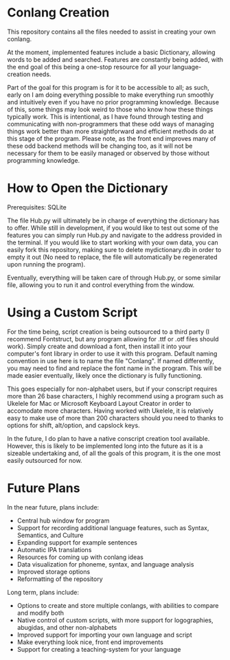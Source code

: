 # Conlang Creation

This repository contains all the files needed to assist in creating your own conlang.

At the moment, implemented features include a basic Dictionary, allowing words to be added and searched. Features are constantly being added, with the end goal of this being a one-stop resource for all your language-creation needs.

Part of the goal for this program is for it to be accessible to all; as such, early on I am doing everything possible to make everything run smoothly and intuitively even if you have no prior programming knowledge. Because of this, some things may look weird to those who know how these things typically work. This is intentional, as I have found through testing and communicating with non-programmers that these odd ways of managing things work better than more straightforward and efficient methods do at this stage of the program. Please note, as the front end  improves many of these odd backend methods will be changing too, as it will not be necessary for them to be easily managed or observed by those without programming knowledge. 

# How to Open the Dictionary
Prerequisites: SQLite

The file Hub.py will ultimately be in charge of everything the dictionary has to offer. While still in development, if you would like to test out some of the features you can simply run Hub.py and navigate to the address provided in the terminal. If you would like to start working with your own data, you can easily fork this repository, making sure to delete mydictionary.db in order to empty it out (No need to replace, the file will automatically be regenerated upon running the program).

Eventually, everything will be taken care of through Hub.py, or some similar file, allowing you to run it and control everything from the window.

# Using a Custom Script

For the time being, script creation is being outsourced to a third party (I recommend Fontstruct, but any program allowing for .ttf or .otf files should work). Simply create and download a font, then install it into your computer's font library in order to use it with this program. Default naming convention in use here is to name the file "Conlang". If named differently, you may need to find and replace the font name in the program. This will be made easier eventually, likely once the dictionary is fully functioning.

This goes especially for non-alphabet users, but if your conscript requires more than 26 base characters, I highly recommend using a program such as Ukelele for Mac or Microsoft Keyboard Layout Creator in order to accomodate more characters. Having worked with Ukelele, it is relatively easy to make use of more than 200 characters should you need to thanks to options for shift, alt/option, and capslock keys.

In the future, I do plan to have a native conscript creation tool available. However, this is likely to be implemented long into the future as it is a sizeable undertaking and, of all the goals of this program, it is the one most easily outsourced for now.

# Future Plans

In the near future, plans include:
* Central hub window for program
* Support for recording additional language features, such as Syntax, Semantics, and Culture
* Expanding support for example sentences
* Automatic IPA translations
* Resources for coming up with conlang ideas
* Data visualization for phoneme, syntax, and language analysis
* Improved storage options
* Reformatting of the repository

Long term, plans include:
* Options to create and store multiple conlangs, with abilities to compare and modify both
* Native control of custom scripts, with more support for logographies, abugidas, and other non-alphabets
* Improved support for importing your own language and script
* Make everything look nice, front end improvements
* Support for creating a teaching-system for your language

